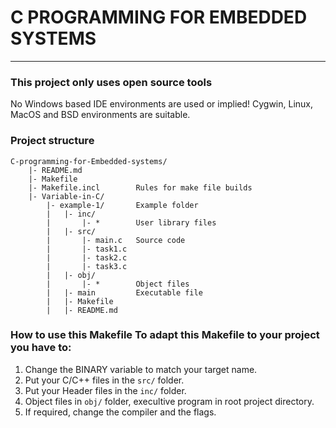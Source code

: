 # C PROGRAMMING FOR EMBEDDED SYSTEMS
---
### This project only uses open source tools
No Windows based IDE environments are used or implied! Cygwin, Linux, MacOS and BSD environments are suitable.
### Project structure
    C-programming-for-Embedded-systems/
        |- README.md
        |- Makefile             
        |- Makefile.incl        Rules for make file builds
        |- Variable-in-C/       
            |- example-1/       Example folder
            |   |- inc/
            |       |- *        User library files
            |   |- src/
            |       |- main.c   Source code
            |       |- task1.c  
            |       |- task2.c  
            |       |- task3.c  
            |   |- obj/
            |       |- *        Object files
            |   |- main         Executable file
            |   |- Makefile
            |   |- README.md
### How to use this Makefile To adapt this Makefile to your project you have to:
1. Change the BINARY variable to match your target name.
2. Put your C/C++ files in the `src/` folder.
3. Put your Header files in the `inc/` folder.
4. Object files in `obj/` folder, execultive program in root project directory.
5. If required, change the compiler and the flags.
